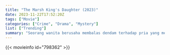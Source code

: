 ```yaml
---
title: "The Marsh King's Daughter (2023)"
date: 2023-11-22T17:52:20Z
tags: ["Movie"]
categories: ["Crime", "Drama", "Mystery"]
list: ["Trending"]
summary: "Seorang wanita berusaha membalas dendam terhadap pria yang menculik ibunya."
---
```


<mux-player stream-type="on-demand"
src="https://kp3d-my.sharepoint.com/personal/ryoo_kp3d_onmicrosoft_com/_layouts/15/download.aspx?share=EQSz9qvYvsVIqyPamjHS4ncB7DT5-pDIQ5AvAOYzsbxBGg" prefer-playback="mse" controls>

</mux-player>


{{< movieinfo id="798362" >}}

<script src="https://cdn.jsdelivr.net/npm/@mux/mux-player"></script>

 <script type="application/ld+json ">
{
"@context": "https://schema.org/",
"@type": "VideoObject",
"name": "The Marsh King's Daughter (2023)",
"contentUrl": "https://stream.mux.com/JU00Rz02cHPvpo976YOhLRnsWbke4rZvTeXTLM9Gl1OnU.m3u8",
"thumbnailUrl": "https://www.themoviedb.org/t/p/original/apUPTP7hWTn6rzt7SNwMHFNNpMU.jpg?width=314&fit_mode=preserve&time=25",
"uploadDate": "2023-11-22T17:52:20Z",
}

</script>
